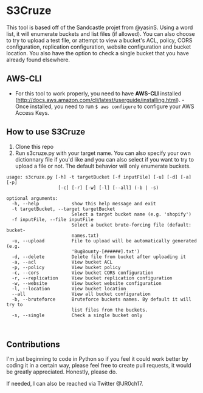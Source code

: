 # S3Cruze
This tool is based off of the Sandcastle projet from @yasinS. Using a word list, it will enumerate buckets and list files (if allowed). You can also choose to try to upload a test file, or attempt to view a bucket's ACL, policy, CORS configuration, replication configuration, website configuration and bucket location. You also have the option to check a single bucket that you have already found elsewhere. 



## AWS-CLI
- For this tool to work properly, you need to have **AWS-CLI** installed (http://docs.aws.amazon.com/cli/latest/userguide/installing.html). - Once installed, you need to run `$ aws configure` to configure your AWS Access Keys.



## How to use S3Cruze
1. Clone this repo
2. Run s3cruze.py with your target name. You can also specify your own dictionnary file if you'd like and you can also select if you want to try to upload a file or not. The default behavior will only enumerate buckets.

```
usage: s3cruze.py [-h] -t targetBucket [-f inputFile] [-u] [-d] [-a] [-p]
                   [-c] [-r] [-w] [-l] [--all] (-b | -s)

optional arguments:
  -h, --help            show this help message and exit
  -t targetBucket, --target targetBucket
                        Select a target bucket name (e.g. 'shopify')
  -f inputFile, --file inputFile
                        Select a bucket brute-forcing file (default: bucket-
                        names.txt)
  -u, --upload          File to upload will be automatically generated (e.g.
                        'BugBounty-[######].txt')
  -d, --delete          Delete file from bucket after uploading it
  -a, --acl             View bucket ACL
  -p, --policy          View bucket policy
  -c, --cors            View bucket CORS configuration
  -r, --replication     View bucket replication configuration
  -w, --website         View bucket website configuration
  -l, --location        View bucket location
  --all                 View all bucket configuration
  -b, --bruteforce      Bruteforce buckets names. By default it will try to
                        list files from the buckets.
  -s, --single          Check a single bucket only

  
```



## Contributions
I'm just beginning to code in Python so if you feel it could work better by coding it in a certain way, please feel free to create pull requests, it would be greatly appreciated. Honestly, please do. 

If needed, I can also be reached via Twitter @JR0ch17.
